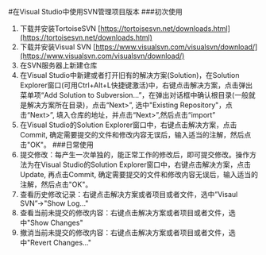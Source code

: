 #在Visual Studio中使用SVN管理项目版本
###初次使用
1. 下载并安装TortoiseSVN [https://tortoisesvn.net/downloads.html](https://tortoisesvn.net/downloads.html)  
2. 下载并安装Visual SVN [https://www.visualsvn.com/visualsvn/download/](https://www.visualsvn.com/visualsvn/download/)
3. 在SVN服务器上新建仓库
4. 在Visual Studio中新建或者打开旧有的解决方案(Solution)，在Solution Explorer窗口(可用Ctrl+Alt+L快捷键激活)中，右键点击解决方案，点击弹出菜单项“Add Solution to Subversion...”，在弹出对话框中确认根目录(一般就是解决方案所在目录)，点击“Next>”, 选中"Existing Repository"，点击“Next>”, 填入仓库的地址，并点击“Next>”,然后点击“import”
5. 在Visual Studio的Solution Explorer窗口中，右键点击解决方案，点击Commit, 确定需要提交的文件和修改内容无误后，输入适当的注解，然后点击"OK"。
###日常使用
1. 提交修改：每产生一次单独的，能正常工作的修改后，即可提交修改。操作方法为在Visual Studio的Solution Explorer窗口中，右键点击解决方案，点击Update, 再点击Commit, 确定需要提交的文件和修改内容无误后，输入适当的注解，然后点击"OK"。
2. 查看历史修改记录：右键点击解决方案或者项目或者文件，选中”Visaul SVN”->"Show Log..."
3. 查看当前未提交的修改内容：右键点击解决方案或者项目或者文件，选中"Show Changes"
4. 撤消当前未提交的修改内容：右键点击解决方案或者项目或者文件，选中"Revert Changes..."
